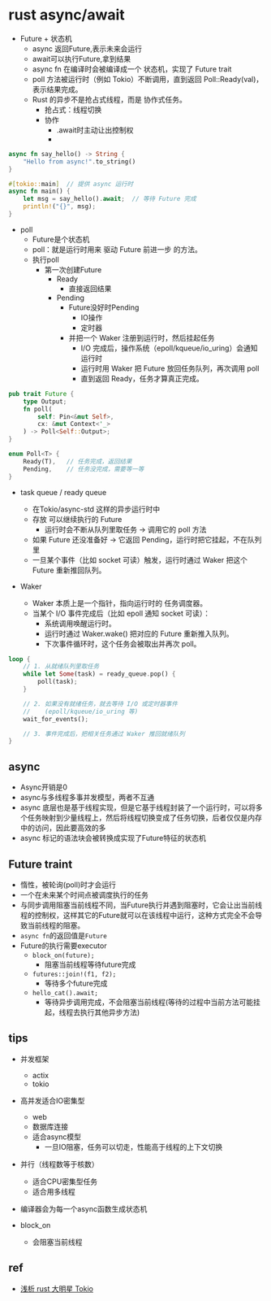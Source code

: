 # rust async/await
+ Future + 状态机
    + async 返回Future,表示未来会运行
    + await可以执行Future,拿到结果
    + async fn 在编译时会被编译成一个 状态机，实现了 Future trait
    + poll 方法被运行时（例如 Tokio）不断调用，直到返回 Poll::Ready(val)，表示结果完成。
    + Rust 的异步不是抢占式线程，而是 协作式任务。
        + 抢占式：线程切换
        + 协作
            + .await时主动让出控制权
            + 
```rust
async fn say_hello() -> String {
    "Hello from async!".to_string()
}

#[tokio::main]  // 提供 async 运行时
async fn main() {
    let msg = say_hello().await;  // 等待 Future 完成
    println!("{}", msg);
}
```

+ poll
    + Future是个状态机
    + poll：就是运行时用来 驱动 Future 前进一步 的方法。
    + 执行poll
        + 第一次创建Future
            + Ready
                + 直接返回结果
            + Pending
                + Future没好时Pending
                    + IO操作
                    + 定时器
                + 并把一个 Waker 注册到运行时，然后挂起任务
                    + I/O 完成后，操作系统（epoll/kqueue/io_uring）会通知运行时
                    + 运行时用 Waker 把 Future 放回任务队列，再次调用 poll
                    + 直到返回 Ready，任务才算真正完成。

```rust
pub trait Future {
    type Output;
    fn poll(
        self: Pin<&mut Self>, 
        cx: &mut Context<'_>
    ) -> Poll<Self::Output>;
}

enum Poll<T> {
    Ready(T),   // 任务完成，返回结果
    Pending,    // 任务没完成，需要等一等
}

```

+ task queue / ready queue
    + 在Tokio/async-std 这样的异步运行时中
    + 存放 可以继续执行的 Future
        + 运行时会不断从队列里取任务 → 调用它的 poll 方法
    + 如果 Future 还没准备好 → 它返回 Pending，运行时把它挂起，不在队列里
    + 一旦某个事件（比如 socket 可读）触发，运行时通过 Waker 把这个 Future 重新推回队列。

+ Waker
    + Waker 本质上是一个指针，指向运行时的 任务调度器。
    + 当某个 I/O 事件完成后（比如 epoll 通知 socket 可读）：
        + 系统调用唤醒运行时。
        + 运行时通过 Waker.wake() 把对应的 Future 重新推入队列。
        + 下次事件循环时，这个任务会被取出并再次 poll。
```rust
loop {
    // 1. 从就绪队列里取任务
    while let Some(task) = ready_queue.pop() {
        poll(task);
    }

    // 2. 如果没有就绪任务，就去等待 I/O 或定时器事件
    //    (epoll/kqueue/io_uring 等)
    wait_for_events();

    // 3. 事件完成后，把相关任务通过 Waker 推回就绪队列
}


```
## async
+ Async开销是0
+ async与多线程多事并发模型，两者不互通
+ async 底层也是基于线程实现，但是它基于线程封装了一个运行时，可以将多个任务映射到少量线程上，然后将线程切换变成了任务切换，后者仅仅是内存中的访问，因此要高效的多
+ async 标记的语法块会被转换成实现了Future特征的状态机

## Future traint
+ 惰性，被轮询(poll)时才会运行
+ 一个在未来某个时间点被调度执行的任务
+ 与同步调用阻塞当前线程不同，当Future执行并遇到阻塞时，它会让出当前线程的控制权，这样其它的Future就可以在该线程中运行，这种方式完全不会导致当前线程的阻塞。
+ `async fn`的返回值是`Future`
+ Future的执行需要executor
    + `block_on(future);`
        + 阻塞当前线程等待future完成
    + `futures::join!(f1, f2);`
        + 等待多个future完成 
    + `hello_cat().await;`
        + 等待异步调用完成，不会阻塞当前线程(等待的过程中当前方法可能挂起，线程去执行其他异步方法)








## tips
+ 并发框架
    + actix
    + tokio

+ 高并发适合IO密集型
    + web
    + 数据库连接
    + 适合async模型
        + 一旦IO阻塞，任务可以切走，性能高于线程的上下文切换

+ 并行（线程数等于核数）
    + 适合CPU密集型任务
    + 适合用多线程

+ 编译器会为每一个async函数生成状态机

+ block_on
    + 会阻塞当前线程

## ref
+ [浅析 rust 大明星 Tokio](https://zhuanlan.zhihu.com/p/1923366370063660292)